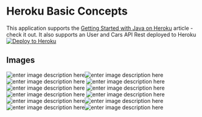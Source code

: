 ﻿
# Heroku Basic Concepts

This application supports the [Getting Started with Java on Heroku](https://devcenter.heroku.com/articles/getting-started-with-java) article - check it out.
It also supports an User and Cars API Rest deployed to Heroku
[![Deploy to Heroku](https://www.herokucdn.com/deploy/button.png)](https://workshop8arsw.herokuapp.com/)

## Images
![enter image description here](https://lh3.googleusercontent.com/2IsXgXOH3ZQZjhuL0WPUtMhh648u2f_MmXnsVYkNSQLywMWKPBOBVvLJxl5WmacccURUemDukxMu)![enter image description here](https://lh3.googleusercontent.com/nfkLQpAYv355QpBzy322o26Nhdym3qtKjHg8-36oNfJTjeOA-1_j9bDwBedvZtfzt7P10ScjqNvr)![enter image description here](https://lh3.googleusercontent.com/I3u_Jcbs6Z4gwUGT0EVYNi1S8RsIqVggq77BKefFeI0ElW5w0HvnxR9ZJ0xxSfH4WC8t9jVUuRwi)
![enter image description here](https://lh3.googleusercontent.com/u4hcIUzJE_JGf-h0XdNlmsd0JwhwkCVGC0nAHu8H-p-tYe_nHvdwHyTs_WYBHIpKJJ5NZqiv0xOm)![enter image description here](https://lh3.googleusercontent.com/iQCHEBshyhj6hXGHTQu8FxRty6fPHX1YJLNFXr89S-x1IIJ6j4tGY8wD3nixLACRVnuj_m3gXktx)
![enter image description here](https://lh3.googleusercontent.com/4eyXhm4dknldqr_R3f7s3GHZL5Aufl80Mz-DofuIrvSwsEaVeS8zUmueGZh6LsS_UyrFkhc7I7dA)
![enter image description here](https://lh3.googleusercontent.com/jzGlyRd4qjWcl_CcptIUBfSj7auVfOPvXz6eVO5cmsakVoaokmBYQ-GKShKPBz8g4G85D1QrMLZG)
![enter image description here](https://lh3.googleusercontent.com/etZsO_Z8SHaLVavHsfM0JD5u8ersEzbtIK8SVnF_9QiKpHJ4xvDDnuQFhrKC3STRBSj9GA80j2bJ)![enter image description here](https://lh3.googleusercontent.com/75cPg4Gk7yjEUPTbp7eASGvnmUJtBbzrwILxKmaEQLP-tXWmIjdw2phnbSqe5owdUIlfv7-4aM_y)![enter image description here](https://lh3.googleusercontent.com/m6LSXZV5GPaM3sehzNv3jkOYywrnm_tGVQMhr0avZyjXSFB0heLiS3HwrJ7HkZ1HS7H0LSTt5TwD)
![enter image description here](https://lh3.googleusercontent.com/wySSL8AvVgfhb9NQavSKpuQ3PlAfJrGFLK8ZKEq3v0ZVg9jMdJIKCQ4ROM9YerkqhO_pzEg_UX_4)![enter image description here](https://lh3.googleusercontent.com/oAj_h3wXyhOiSB8pyrbVGt8zY7QfWyshJcmDgULJc4HGf6w6mtSprJxv6ri02YuaJa3PPiiF9CGt)


